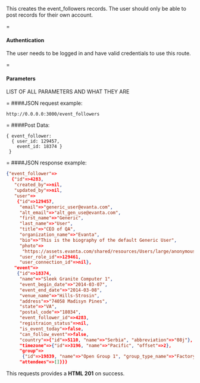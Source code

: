 <!-- --- title: POST /event_followers -->

This creates the event_followers records. The user should only be able to post records for their own account.

=
#### Authentication

The user needs to be logged in and have valid credentials to use this route.

=
#### Parameters

LIST OF ALL PARAMETERS AND WHAT THEY ARE

=
####JSON request example:
```
http://0.0.0.0:3000/event_followers
```

=
####Post Data:
```
{ event_follower: 
  { user_id: 129457, 
    event_id: 18374 } 
 }
```
=
####JSON response example:

```json
{"event_follower"=>
  {"id"=>4283,
   "created_by"=>nil,
   "updated_by"=>nil,
   "user"=>
    {"id"=>129457,
     "email"=>"generic_user@evanta.com",
     "alt_email"=>"alt_gen_use@evanta.com",
     "first_name"=>"Generic",
     "last_name"=>"User",
     "title"=>"CEO of QA",
     "organization_name"=>"Evanta",
     "bio"=>"This is the biography of the default Generic User",
     "photo"=>
      "https://assets.evanta.com/shared/resources/Users/large/anonymous2.jpg",
     "user_role_id"=>129461,
     "user_connection_id"=>nil},
   "event"=>
    {"id"=>18374,
     "name"=>"Sleek Granite Computer 1",
     "event_begin_date"=>"2014-03-07",
     "event_end_date"=>"2014-03-08",
     "venue_name"=>"Hills-Strosin",
     "address"=>"74058 Madisyn Pines",
     "state"=>"VA",
     "postal_code"=>"18034",
     "event_follower_id"=>4283,
     "registraion_status"=>nil,
     "is_event_today"=>false,
     "can_follow_event"=>false,
     "country"=>{"id"=>5110, "name"=>"Serbia", "abbreviation"=>"08j"},
     "timezone"=>{"id"=>3196, "name"=>"Pacific", "offset"=>2},
     "group"=>
      {"id"=>19839, "name"=>"Open Group 1", "group_type_name"=>"Factory:Open"},
     "attendees"=>[]}}}
```

This requests provides a <strong>HTML 201</strong> on success.